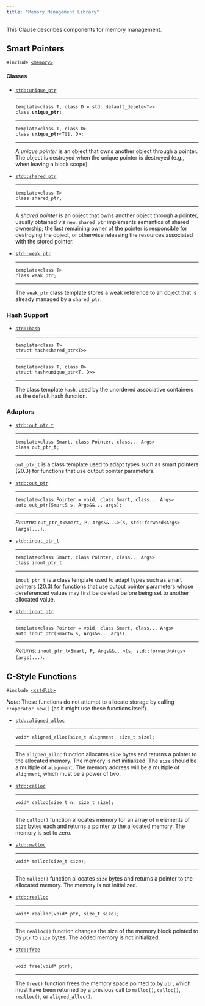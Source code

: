 ```yaml
---
title: "Memory Management Library"
---
```


This Clause describes components for memory management.

## Smart Pointers

`#include `[`<memory>`]()

#### Classes

- [`std::unique_ptr`]()

  ***

  `template<class T, class D = std::default_delete<T>>`\
  `class `**`unique_ptr`**`;`

  ***

  `template<class T, class D>`\
  `class `**`unique_ptr`**`<T[], D>;`

  ***

  A _unique pointer_ is an object that owns another object through a pointer.
  The object is destroyed when the unique pointer is destroyed (e.g., when
  leaving a block scope).

- [`std::shared_ptr`]()

  ***

  `template<class T>`\
  `class shared_ptr;`

  ***

  A _shared pointer_ is an object that owns another object through a pointer,
  usually obtained via `new`. `shared_ptr` implements semantics of shared
  ownership; the last remaining owner of the pointer is responsible for
  destroying the object, or otherwise releasing the resources associated with
  the stored pointer.

- [`std::weak_ptr`]()

  ***

  `template<class T>`\
  `class weak_ptr;`

  ***

  The `weak_ptr` class template stores a weak reference to an object that is
  already managed by a `shared_ptr`.

### Hash Support

- [`std::hash`]()

  ***

  `template<class T>`\
  `struct hash<shared_ptr<T>>`

  ***

  `template<class T, class D>`\
  `struct hash<unique_ptr<T, D>>`

  ***

  The class template `hash`, used by the unordered associative containers as the
  default hash function.

### Adaptors

- [`std::out_ptr_t`]()

  ***

  `template<class Smart, class Pointer, class... Args>`\
   `class out_ptr_t;`

  ***

  `out_ptr_t` is a class template used to adapt types such as smart pointers
  (20.3) for functions that use output pointer parameters.

- [`std::out_ptr`]()

  ***

  `template<class Pointer = void, class Smart, class... Args>`\
  `auto out_ptr(Smart& s, Args&&... args);`

  ***

  _Returns_: `out_ptr_t<Smart, P, Args&&...>(s, std::forward<Args>(args)...)`.

- [`std::inout_ptr_t`]()

  ***

  `template<class Smart, class Pointer, class... Args>`\
   `class inout_ptr_t`

  ***

  `inout_ptr_t` is a class template used to adapt types such as smart pointers
  (20.3) for functions that use output pointer parameters whose dereferenced
  values may first be deleted before being set to another allocated value.

- [`std::inout_ptr`]()

  ***

  `template<class Pointer = void, class Smart, class... Args>`\
  `auto inout_ptr(Smart& s, Args&&... args);`

  ***

  _Returns_: `inout_ptr_t<Smart, P, Args&&...>(s, std::forward<Args>(args)...)`.

## C-Style Functions

`#include `[`<cstdlib>`]()

_Note_: These functions do not attempt to allocate storage by calling
`::operator new()` (as it might use these functions itself).

- [`std::aligned_alloc`]()

  ***

  `void* aligned_alloc(size_t alignment, size_t size);`

  ***

  The `aligned_alloc` function allocates `size` bytes and returns a pointer to
  the allocated memory. The memory is not initialized. The `size` should be a
  multiple of `alignment`. The memory address will be a multiple of `alignment`,
  which must be a power of two.

- [`std::calloc`]()

  ***

  `void* calloc(size_t n, size_t size);`

  ***

  The `calloc()` function allocates memory for an array of `n` elements of
  `size` bytes each and returns a pointer to the allocated memory. The memory is
  set to zero.

- [`std::malloc`]()

  ***

  `void* malloc(size_t size);`

  ***

  The `malloc()` function allocates `size` bytes and returns a pointer to the
  allocated memory. The memory is not initialized.

- [`std::realloc`]()

  ***

  `void* realloc(void* ptr, size_t size);`

  ***

  The `realloc()` function changes the size of the memory block pointed to by
  `ptr` to `size` bytes. The added memory is not initialized.

- [`std::free`]()

  ***

  `void free(void* ptr);`

  ***

  The `free()` function frees the memory space pointed to by `ptr`, which must
  have been returned by a previous call to `malloc()`, `calloc()`, `realloc()`,
  or `aligned_alloc()`.
